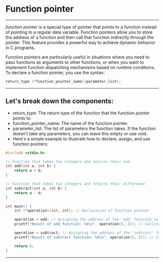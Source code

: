  # Function pointer
---
*function pointer*  is a special type of pointer that points to a function instead of pointing to a regular data variable. Function pointers allow you to store the address of a function and then call that function indirectly through the pointer. This feature provides a powerful way to achieve dynamic behavior in C programs.

Function pointers are particularly useful in situations where you need to pass functions as arguments to other functions, or when you want to implement function dispatching mechanisms based on runtime conditions.
To declare a function pointer, you use the syntax:
```C
return_type (*function_pointer_name)(parameter_list);
```
___
## Let's break down the components:

* return_type: The return type of the function that the function pointer points to.
* function_pointer_name: The name of the function pointer.
* parameter_list: The list of parameters the function takes. If the function doesn't take any parameters, you can leave this empty or use void.
* Here's a simple example to illustrate how to declare, assign, and use function pointers:
```C
#include <stdio.h>

// Function that takes two integers and returns their sum
int add(int a, int b) {
    return a + b;
}

// Function that takes two integers and returns their difference
int subtract(int a, int b) {
    return a - b;
}

int main() {
    int (*operation)(int, int); // Declaration of function pointer

    operation = add; // Assigning the address of the 'add' function to the pointer
    printf("Result of add function: %d\n", operation(5, 3)); // Calling the function using the pointer

    operation = subtract; // Assigning the address of the 'subtract' function to the pointer
    printf("Result of subtract function: %d\n", operation(5, 3)); // Calling the function using the pointer

    return 0;
}
```
---

